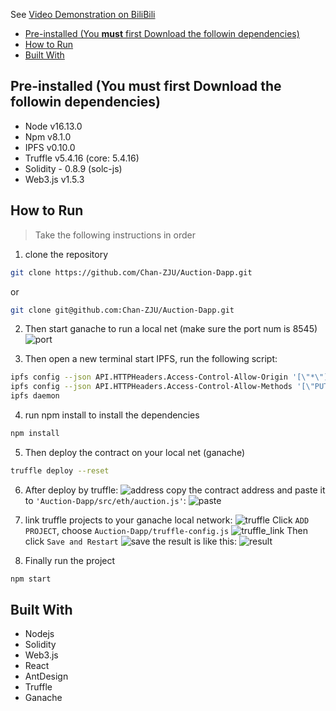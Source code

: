 
See [Video Demonstration on BiliBili](https://www.bilibili.com/video/BV1GF411a7UV)

- [Pre-installed (You **must** first Download the followin dependencies)](#pre-installed-you-must-first-download-the-followin-dependencies)
- [How to Run](#how-to-run)
- [Built With](#built-with)

## Pre-installed (You **must** first Download the followin dependencies)
- Node v16.13.0
- Npm v8.1.0
- IPFS v0.10.0
- Truffle v5.4.16 (core: 5.4.16)
- Solidity - 0.8.9 (solc-js)
- Web3.js v1.5.3

## How to Run
> Take the following instructions in order
1. clone the repository
```bash
git clone https://github.com/Chan-ZJU/Auction-Dapp.git
```
or
```bash
git clone git@github.com:Chan-ZJU/Auction-Dapp.git
```

2. Then start ganache to run a local net (make sure the port num is 8545)
![port](imgs/ganache_port.jpg)

3. Then open a new terminal start IPFS, run the following script:
```bash
ipfs config --json API.HTTPHeaders.Access-Control-Allow-Origin '[\"*\"]'
ipfs config --json API.HTTPHeaders.Access-Control-Allow-Methods '[\"PUT\", \"GET\", \"POST\"]'
ipfs daemon
```
4. run npm install to install the dependencies
```bash
npm install
```

5. Then deploy the contract on your local net (ganache)
```bash
truffle deploy --reset
```

6. After deploy by truffle:
![address](imgs/deploy_address.png)
copy the contract address and paste it to `'Auction-Dapp/src/eth/auction.js'`:
![paste](imgs/paste.jpg)

7. link truffle projects to your ganache local network:
![truffle](imgs/truffle.jpg)
Click `ADD PROJECT`, choose `Auction-Dapp/truffle-config.js`
![truffle_link](imgs/truffle_link.jpg)
Then click `Save and Restart`
![save](imgs/save.jpg)
the result is like this:
![result](imgs/result.jpg)

8. Finally run the project
```bash
npm start
```

## Built With
- Nodejs
- Solidity
- Web3.js
- React
- AntDesign
- Truffle
- Ganache

